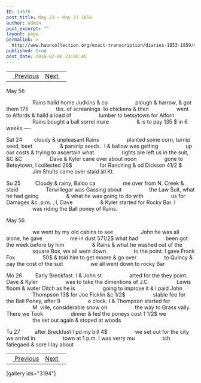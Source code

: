 ```yaml
---
ID: 14676
post_title: May 23 – May 27 1856
author: admin
post_excerpt: ""
layout: page
permalink: >
  http://www.hauncollection.org/exact-transcription/diaries-1853-1859/may-23-may-27-1856/
published: true
post_date: 2016-02-06 23:06:45
---
```

<table style="width: 100%;" align="center">
<tbody>
<tr>
<td><a href="http://www.hauncollection.org/version-2/diaries-1853-1859/may-19-may-23-1856/"><img src="https://lh3.googleusercontent.com/-EFJpxxNiPNw/VqgtWBCZrMI/AAAAAAAAAFU/WfY4lPFWWkg/s800-Ic42/Soeb-Plain-Arrows-8-10px.png" alt="" width="10" height="10" /> Previous</a></td>
<td style="text-align: right;"><a href="http://www.hauncollection.org/version-2/diaries-1853-1859/may-27-june-3-1856/">Next <img src="https://lh3.googleusercontent.com/-67k0cYlpXHw/VqgtWKz1MXI/AAAAAAAAAFU/k9PW_Piyurk/s800-Ic42/Soeb-Plain-Arrows-5-10px.png" alt="" width="10" height="10" /></a></td>
</tr>
</tbody>
</table>
May 56

<span style="margin-left: 70px;">Rains halld home Judkins &amp; co
<span style="margin-left: 70px;">plough &amp; harrow, &amp; got them 175
<span style="margin-left: 70px;">tbs. of screanings. to chickens &amp; then
<span style="margin-left: 70px;">went to Alfords &amp; halld a load of
<span style="margin-left: 70px;">lumber to betsytown for Alforn
<span style="margin-left: 70px;">Rains bought a ball sorrel mare
<span style="margin-left: 70px;">&amp; is to pay 135 $ in 6 weeks —-</span></span></span></span></span></span></span>

Sat 24        cloudy &amp; unpleasant Rains
<span style="margin-left: 70px;">planted some corn, turnip seed, beet
<span style="margin-left: 70px;">&amp; parsnip seeds.. I &amp; ballow was getting
<span style="margin-left: 70px;">up our costs &amp; trying to ascertain what
<span style="margin-left: 70px;">rights are left us in the suit, &amp;C &amp;C
<span style="margin-left: 70px;">Dave &amp; Kyler cane over about noon
<span style="margin-left: 70px;">gone to Betsytown, I collected 26$
<span style="margin-left: 70px;">for Ranching &amp; od Dickson 41/2 $
<span style="margin-left: 70px;">Jim Shults came over staid all Kt.</span></span></span></span></span></span></span></span>

Su 25          Cloudy &amp; rainy, Baloo ca
<span style="margin-left: 70px;">me over from N. Creek &amp; staid
<span style="margin-left: 70px;">Terwillegar was Gassing about
<span style="margin-left: 70px;">the Law Suit, what he had going
<span style="margin-left: 70px;">&amp; what he was going to do with
<span style="margin-left: 70px;">us for Damages &amp;c..p.m. , I, Dave
<span style="margin-left: 70px;">&amp; Kyler started for Rocky Bar. I
<span style="margin-left: 70px;">was riding the Ball poney of Rains.</span></span></span></span></span></span></span>

May 56

<span style="margin-left: 70px;">we went by my old cabins to see
<span style="margin-left: 70px;">John he was all alone, he gave
<span style="margin-left: 70px;">me in dust 571/2$ what had
<span style="margin-left: 70px;">been got the week before by him
<span style="margin-left: 70px;">&amp; Rains &amp; what he washed out of the
<span style="margin-left: 70px;">square Box, we all went down
<span style="margin-left: 70px;">to the point. I gave Frank Fox
<span style="margin-left: 70px;">50$ &amp; told him to get moore &amp; go over
<span style="margin-left: 70px;">to Quincy &amp; pay the cost of the suit
<span style="margin-left: 70px;">we all went down to rocky Bar</span></span></span></span></span></span></span></span></span></span>

Mo 26         Early Breckfast. I &amp; John st
<span style="margin-left: 70px;">arted for the they point. Dave &amp; Kyler
<span style="margin-left: 70px;">was to take the dimentions of J.C.
<span style="margin-left: 70px;">Lewis floom &amp; water Ditch as he is
<span style="margin-left: 70px;">going to improve it &amp; I paid John
<span style="margin-left: 70px;">Thompson 13$ for Joe Ficklin &amp;c 1/2$
<span style="margin-left: 70px;">stable fee for the Ball Poney, after 9
<span style="margin-left: 70px;">o clock. I &amp; Thompson started for
<span style="margin-left: 70px;">M. ville, considerable snow on
<span style="margin-left: 70px;">the way to Grass vally. There we Took
<span style="margin-left: 70px;">dinner &amp; fed the poneys cost 1 1/2$ we
<span style="margin-left: 70px;">the set out again &amp; stoped at woods</span></span></span></span></span></span></span></span></span></span></span>

Tu 27          after Breckfast I pd my bill 4$
<span style="margin-left: 70px;">we set out for the city we arrivd in
<span style="margin-left: 70px;">town at 1 p.m. I was verry mu
<span style="margin-left: 70px;">tch fatiegaed &amp; sore I lay about</span></span></span>
<table style="width: 100%;" align="center">
<tbody>
<tr>
<td><a href="http://www.hauncollection.org/version-2/diaries-1853-1859/may-19-may-23-1856/"><img src="https://lh3.googleusercontent.com/-EFJpxxNiPNw/VqgtWBCZrMI/AAAAAAAAAFU/WfY4lPFWWkg/s800-Ic42/Soeb-Plain-Arrows-8-10px.png" alt="" width="10" height="10" /> Previous</a></td>
<td style="text-align: right;"><a href="http://www.hauncollection.org/version-2/diaries-1853-1859/may-27-june-3-1856/">Next <img src="https://lh3.googleusercontent.com/-67k0cYlpXHw/VqgtWKz1MXI/AAAAAAAAAFU/k9PW_Piyurk/s800-Ic42/Soeb-Plain-Arrows-5-10px.png" alt="" width="10" height="10" /></a></td>
</tr>
</tbody>
</table>
[gallery ids="3194"]